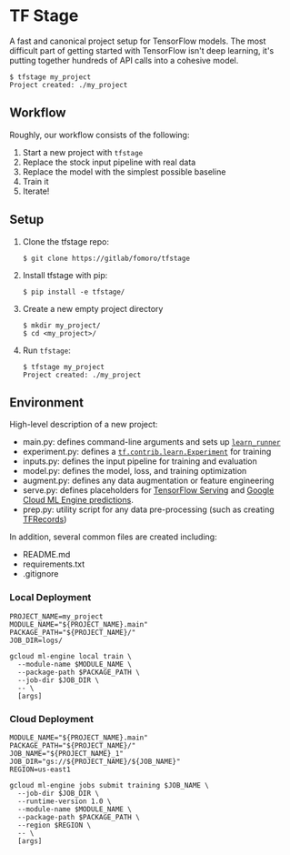 # TF Stage

A fast and canonical project setup for TensorFlow models. The most difficult part of getting started with TensorFlow isn't deep learning, it's putting together hundreds of API calls into a cohesive model.

```
$ tfstage my_project
Project created: ./my_project
```

## Workflow

Roughly, our workflow consists of the following:

1. Start a new project with `tfstage`
2. Replace the stock input pipeline with real data
3. Replace the model with the simplest possible baseline
4. Train it
5. Iterate!

## Setup

1. Clone the tfstage repo:

    ```
    $ git clone https://gitlab/fomoro/tfstage 
    ```

2. Install tfstage with pip:

    ```
    $ pip install -e tfstage/
    ```

3. Create a new empty project directory

    ```
    $ mkdir my_project/
    $ cd <my_project>/
    ```

4. Run `tfstage`:

    ```
    $ tfstage my_project
    Project created: ./my_project
    ```

## Environment

High-level description of a new project:

- main.py: defines command-line arguments and sets up [`learn_runner`](https://goo.gl/I6TwxA)
- experiment.py: defines a [`tf.contrib.learn.Experiment`](https://goo.gl/nMvwLx) for training
- inputs.py: defines the input pipeline for training and evaluation
- model.py: defines the model, loss, and training optimization
- augment.py: defines any data augmentation or feature engineering
- serve.py: defines placeholders for [TensorFlow Serving](https://goo.gl/bM3jpA) and [Google Cloud ML Engine predictions](https://goo.gl/yTBv2e).
- prep.py: utility script for any data pre-processing (such as creating [TFRecords](https://goo.gl/bpm3zW))

In addition, several common files are created including:

- README.md
- requirements.txt
- .gitignore

### Local Deployment

```
PROJECT_NAME=my_project
MODULE_NAME="${PROJECT_NAME}.main"
PACKAGE_PATH="${PROJECT_NAME}/"
JOB_DIR=logs/

gcloud ml-engine local train \
  --module-name $MODULE_NAME \
  --package-path $PACKAGE_PATH \
  --job-dir $JOB_DIR \
  -- \
  [args]
```

### Cloud Deployment

```
MODULE_NAME="${PROJECT_NAME}.main"
PACKAGE_PATH="${PROJECT_NAME}/"
JOB_NAME="${PROJECT_NAME}_1"
JOB_DIR="gs://${PROJECT_NAME}/${JOB_NAME}"
REGION=us-east1

gcloud ml-engine jobs submit training $JOB_NAME \
  --job-dir $JOB_DIR \
  --runtime-version 1.0 \
  --module-name $MODULE_NAME \
  --package-path $PACKAGE_PATH \
  --region $REGION \
  -- \
  [args]
```
